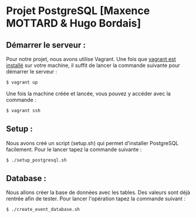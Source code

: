 # Projet PostgreSQL [Maxence MOTTARD & Hugo Bordais]



## Démarrer le serveur :

Pour notre projet, nous avons utilise Vagrant. Une fois que [vagrant est installé](https://www.vagrantup.com/downloads.html) sur votre machine, il suffit de lancer la commande suivante pour démarrer le serveur :

```bash
$ vagrant up
```

Une fois la machine créée et lancée, vous pouvez y accéder avec la commande :

```bash
$ vagrant ssh
```



## Setup :

Nous avons créé un script (setup.sh) qui permet d'installer PostgreSQL facilement. Pour le lancer tapez la commande suivante :

```bash
$ ./setup_postgresql.sh
```



##  Database : 

Nous allons créer la base de données avec les tables. Des valeurs sont déjà rentrée afin de tester. Pour lancer l'opération tapez la commande suivant :

```bash
$ ./create_event_database.sh
```
